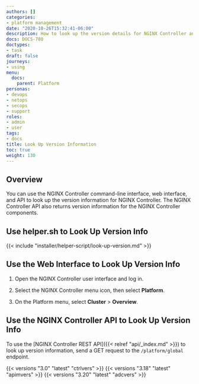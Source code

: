```yaml
---
authors: []
categories:
- platform management
date: "2020-10-26T15:32:41-06:00"
description: How to look up the version details for NGINX Controller and its components
docs: DOCS-780
doctypes:
- task
draft: false
journeys:
- using
menu:
  docs:
    parent: Platform
personas:
- devops
- netops
- secops
- support
roles:
- admin
- user
tags:
- docs
title: Look Up Version Information
toc: true
weight: 130
---
```


## Overview

You can use the NGINX Controller command-line interface, web interface, and API to look up the version information for NGINX Controller. The NGINX Controller API also returns version information for the NGINX Controller components.

## Use helper.sh to Look Up Version Info

{{< include "installer/helper-script/look-up-version.md" >}}

## Use the Web Interface to Look Up Version Info

1. Open the NGINX Controller user interface and log in.

2. Select the NGINX Controller menu icon, then select **Platform**.

3. On the Platform menu, select **Cluster** > **Overview**.

## Use the NGINX Controller API to Look Up Version Info

To use the [NGINX Controller REST API]({{< relref "api/_index.md" >}}) to look up version information, send a GET request to the `/platform/global` endpoint.

{{< versions "3.0" "latest" "ctrlvers" >}}
{{< versions "3.18" "latest" "apimvers" >}}
{{< versions "3.20" "latest" "adcvers" >}}
